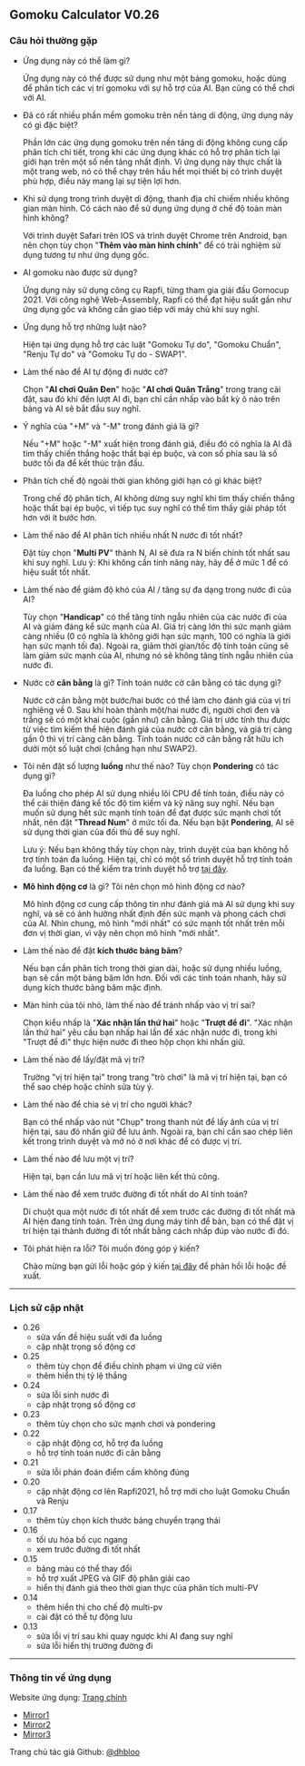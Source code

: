 ## Gomoku Calculator V0.26

### Câu hỏi thường gặp

- Ứng dụng này có thể làm gì?

  Ứng dụng này có thể được sử dụng như một bảng gomoku, hoặc dùng để phân tích các vị trí gomoku với sự hỗ trợ của AI. Bạn cũng có thể chơi với AI.

- Đã có rất nhiều phần mềm gomoku trên nền tảng di động, ứng dụng này có gì đặc biệt?

  Phần lớn các ứng dụng gomoku trên nền tảng di động không cung cấp phân tích chi tiết, trong khi các ứng dụng khác có hỗ trợ phân tích lại giới hạn trên một số nền tảng nhất định. Vì ứng dụng này thực chất là một trang web, nó có thể chạy trên hầu hết mọi thiết bị có trình duyệt phù hợp, điều này mang lại sự tiện lợi hơn.

- Khi sử dụng trong trình duyệt di động, thanh địa chỉ chiếm nhiều không gian màn hình. Có cách nào để sử dụng ứng dụng ở chế độ toàn màn hình không?

  Với trình duyệt Safari trên IOS và trình duyệt Chrome trên Android, bạn nên chọn tùy chọn "**Thêm vào màn hình chính**" để có trải nghiệm sử dụng tương tự như ứng dụng gốc.

- AI gomoku nào được sử dụng?

  Ứng dụng này sử dụng công cụ Rapfi, từng tham gia giải đấu Gomocup 2021. Với công nghệ Web-Assembly, Rapfi có thể đạt hiệu suất gần như ứng dụng gốc và không cần giao tiếp với máy chủ khi suy nghĩ.

- Ứng dụng hỗ trợ những luật nào?

  Hiện tại ứng dụng hỗ trợ các luật "Gomoku Tự do", "Gomoku Chuẩn", "Renju Tự do" và "Gomoku Tự do - SWAP1".

- Làm thế nào để AI tự động đi nước cờ?

  Chọn "**AI chơi Quân Đen**" hoặc "**AI chơi Quân Trắng**" trong trang cài đặt, sau đó khi đến lượt AI đi, bạn chỉ cần nhấp vào bất kỳ ô nào trên bảng và AI sẽ bắt đầu suy nghĩ.

- Ý nghĩa của "+M" và "-M" trong đánh giá là gì?

  Nếu "+M" hoặc "-M" xuất hiện trong đánh giá, điều đó có nghĩa là AI đã tìm thấy chiến thắng hoặc thất bại ép buộc, và con số phía sau là số bước tối đa để kết thúc trận đấu.

- Phân tích chế độ ngoài thời gian không giới hạn có gì khác biệt?

  Trong chế độ phân tích, AI không dừng suy nghĩ khi tìm thấy chiến thắng hoặc thất bại ép buộc, vì tiếp tục suy nghĩ có thể tìm thấy giải pháp tốt hơn với ít bước hơn.

- Làm thế nào để AI phân tích nhiều nhất N nước đi tốt nhất?

  Đặt tùy chọn "**Multi PV**" thành N, AI sẽ đưa ra N biến chính tốt nhất sau khi suy nghĩ. Lưu ý: Khi không cần tính năng này, hãy để ở mức 1 để có hiệu suất tốt nhất.

- Làm thế nào để giảm độ khó của AI / tăng sự đa dạng trong nước đi của AI?

  Tùy chọn "**Handicap**" có thể tăng tính ngẫu nhiên của các nước đi của AI và giảm đáng kể sức mạnh của AI. Giá trị càng lớn thì sức mạnh giảm càng nhiều (0 có nghĩa là không giới hạn sức mạnh, 100 có nghĩa là giới hạn sức mạnh tối đa). Ngoài ra, giảm thời gian/tốc độ tính toán cũng sẽ làm giảm sức mạnh của AI, nhưng nó sẽ không tăng tính ngẫu nhiên của nước đi.

- Nước cờ **cân bằng** là gì? Tính toán nước cờ cân bằng có tác dụng gì?

  Nước cờ cân bằng một bước/hai bước có thể làm cho đánh giá của vị trí nghiêng về 0. Sau khi hoàn thành một/hai nước đi, người chơi đen và trắng sẽ có một khai cuộc (gần như) cân bằng. Giá trị ước tính thu được từ việc tìm kiếm thể hiện đánh giá của nước cờ cân bằng, và giá trị càng gần 0 thì vị trí càng cân bằng. Tính toán nước cờ cân bằng rất hữu ích dưới một số luật chơi (chẳng hạn như SWAP2).

- Tôi nên đặt số lượng **luồng** như thế nào? Tùy chọn **Pondering** có tác dụng gì?

  Đa luồng cho phép AI sử dụng nhiều lõi CPU để tính toán, điều này có thể cải thiện đáng kể tốc độ tìm kiếm và kỹ năng suy nghĩ. Nếu bạn muốn sử dụng hết sức mạnh tính toán để đạt được sức mạnh chơi tốt nhất, nên đặt "**Thread Num**" ở mức tối đa. Nếu bạn bật **Pondering**, AI sẽ sử dụng thời gian của đối thủ để suy nghĩ.

  Lưu ý: Nếu bạn không thấy tùy chọn này, trình duyệt của bạn không hỗ trợ tính toán đa luồng. Hiện tại, chỉ có một số trình duyệt hỗ trợ tính toán đa luồng. Bạn có thể kiểm tra trình duyệt hỗ trợ [tại đây](https://caniuse.com/sharedarraybuffer).

- **Mô hình động cơ** là gì? Tôi nên chọn mô hình động cơ nào?

  Mô hình động cơ cung cấp thông tin như đánh giá mà AI sử dụng khi suy nghĩ, và sẽ có ảnh hưởng nhất định đến sức mạnh và phong cách chơi của AI. Nhìn chung, mô hình "mới nhất" có sức mạnh tốt nhất trên mỗi đơn vị thời gian, vì vậy nên chọn mô hình "mới nhất".

- Làm thế nào để đặt **kích thước bảng băm**?

  Nếu bạn cần phân tích trong thời gian dài, hoặc sử dụng nhiều luồng, bạn sẽ cần một bảng băm lớn hơn. Đối với các tính toán nhanh, hãy sử dụng kích thước bảng băm mặc định.

- Màn hình của tôi nhỏ, làm thế nào để tránh nhấp vào vị trí sai?

  Chọn kiểu nhấp là "**Xác nhận lần thứ hai**" hoặc "**Trượt để đi**". "Xác nhận lần thứ hai" yêu cầu bạn nhấp hai lần để xác nhận nước đi, trong khi "Trượt để đi" thực hiện nước đi theo hộp chọn khi nhấn giữ.

- Làm thế nào để lấy/đặt mã vị trí?

  Trường "vị trí hiện tại" trong trang "trò chơi" là mã vị trí hiện tại, bạn có thể sao chép hoặc chỉnh sửa tùy ý.

- Làm thế nào để chia sẻ vị trí cho người khác?

  Bạn có thể nhấp vào nút "Chụp" trong thanh nút để lấy ảnh của vị trí hiện tại, sau đó nhấn giữ để lưu ảnh. Ngoài ra, bạn chỉ cần sao chép liên kết trong trình duyệt và mở nó ở nơi khác để có được vị trí.

- Làm thế nào để lưu một vị trí?

  Hiện tại, bạn cần lưu mã vị trí hoặc liên kết thủ công.

- Làm thế nào để xem trước đường đi tốt nhất do AI tính toán?

  Di chuột qua một nước đi tốt nhất để xem trước các đường đi tốt nhất mà AI hiện đang tính toán. Trên ứng dụng máy tính để bàn, bạn có thể đặt vị trí hiện tại thành đường đi tốt nhất bằng cách nhấp đúp vào nước đi đó.

- Tôi phát hiện ra lỗi? Tôi muốn đóng góp ý kiến?

  Chào mừng bạn gửi lỗi hoặc góp ý kiến [tại đây](https://github.com/gomocalc/gomocalc.github.io/issues) để phản hồi lỗi hoặc đề xuất.

---

### Lịch sử cập nhật

- 0.26
  - sửa vấn đề hiệu suất với đa luồng
  - cập nhật trọng số động cơ
- 0.25
  - thêm tùy chọn để điều chỉnh phạm vi ứng cử viên
  - thêm hiển thị tỷ lệ thắng
- 0.24
  - sửa lỗi sinh nước đi
  - cập nhật trọng số động cơ
- 0.23
  - thêm tùy chọn cho sức mạnh chơi và pondering
- 0.22
  - cập nhật động cơ, hỗ trợ đa luồng
  - hỗ trợ tính toán nước đi cân bằng
- 0.21
  - sửa lỗi phán đoán điểm cấm không đúng
- 0.20
  - cập nhật động cơ lên Rapfi2021, hỗ trợ mới cho luật Gomoku Chuẩn và Renju
- 0.17
  - thêm tùy chọn kích thước bảng chuyển trạng thái
- 0.16
  - tối ưu hóa bố cục ngang
  - xem trước đường đi tốt nhất
- 0.15
  - bảng màu có thể thay đổi
  - hỗ trợ xuất JPEG và GIF độ phân giải cao
  - hiển thị đánh giá theo thời gian thực của phân tích multi-PV
- 0.14
  - thêm hiển thị cho chế độ multi-pv
  - cài đặt có thể tự động lưu
- 0.13
  - sửa lỗi vị trí sau khi quay ngược khi AI đang suy nghĩ
  - sửa lỗi hiển thị trường đường đi

---

### Thông tin về ứng dụng

Website ứng dụng: [Trang chính](https://gomocalc.com)

- [Mirror1](https://www.gomocalc.com)
- [Mirror2](https://gomocalc.github.io)
- [Mirror3](https://gobang.varpop.com)

Trang chủ tác giả Github: [@dhbloo](https://github.com/dhbloo)
